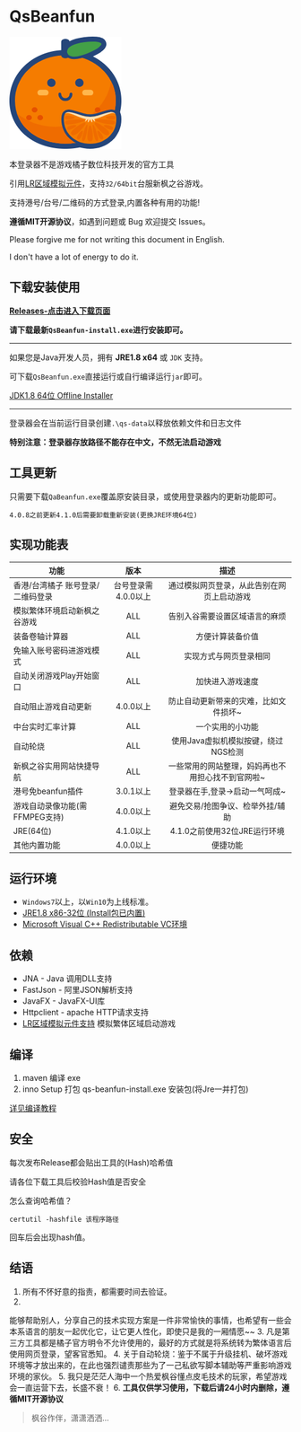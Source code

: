 # QsBeanfun

![logo](./src/main/resources/static/images/ico.png)

本登录器不是游戏橘子数位科技开发的官方工具

引用[LR区域模拟元件](https://github.com/InWILL/Locale_Remulator)，支持`32/64bit`台服新枫之谷游戏。

支持港号/台号/二维码的方式登录,内置各种有用的功能!

**遵循MIT开源协议**，如遇到问题或 Bug 欢迎提交 Issues。

Please forgive me for not writing this document in English.

I don't have a lot of energy to do it.

## 下载安装使用

[**Releases-点击进入下载页面**](https://github.com/starmcc/qs-beanfun/releases)

**请下载最新`QsBeanfun-install.exe`进行安装即可。**

---

如果您是Java开发人员，拥有 **JRE1.8 x64** 或 `JDK` 支持。

可下载`QsBeanfun.exe`直接运行或自行编译运行`jar`即可。

[JDK1.8 64位 Offline Installer](https://www.oracle.com/java/technologies/downloads/#java8-windows)

---

登录器会在当前运行目录创建`.\qs-data`以释放依赖文件和日志文件

**特别注意：登录器存放路径不能存在中文，不然无法启动游戏**

## 工具更新

只需要下载`QaBeanfun.exe`覆盖原安装目录，或使用登录器内的更新功能即可。

`4.0.8之前更新4.1.0后需要卸载重新安装(更换JRE环境64位)`

## 实现功能表

| 功能                  |      版本      |            描述             |
|---------------------|:------------:|:-------------------------:|
| 香港/台湾橘子 账号登录/二维码登录  | 台号登录需4.0.0以上 |   通过模拟网页登录，从此告别在网页上启动游戏   |
| 模拟繁体环境启动新枫之谷游戏      |     ALL      |      告别入谷需要设置区域语言的麻烦      |
| 装备卷轴计算器             |     ALL      |         方便计算装备价值          |
| 免输入账号密码进游戏模式        |     ALL      |        实现方式与网页登录相同        |
| 自动关闭游戏Play开始窗口      |     ALL      |         加快进入游戏速度          |
| 自动阻止游戏自动更新          |   4.0.0以上    |    防止自动更新带来的灾难，比如文件损坏~    |
| 中台实时汇率计算            |     ALL      |         一个实用的小功能          |
| 自动轮烧                |     ALL      |   使用Java虚拟机模拟按键，绕过NGS检测   |
| 新枫之谷实用网站快捷导航        |     ALL      | 一些常用的网站整理，妈妈再也不用担心找不到官网啦~ |
| 港号免beanfun插件        |   3.0.1以上    |     登录器在手,登录->启动一气呵成~     |
| 游戏自动录像功能(需FFMPEG支持) |   4.0.0以上    |     避免交易/抢图争议、检举外挂/辅助     |
| JRE(64位)            |   4.1.0以上    |    4.1.0之前使用32位JRE运行环境    |
| 其他内置功能              |   4.0.0以上    |           便捷功能            |

## 运行环境

- `Windows7`以上，以`Win10`为上线标准。
- [JRE1.8 x86-32位 (Install包已内置)](https://www.oracle.com/java/technologies/downloads/#jre8-windows)
- [Microsoft Visual C++ Redistributable VC环境](https://aka.ms/vs/17/release/vc_redist.x64.exe)

## 依赖

- JNA - Java 调用DLL支持
- FastJson - 阿里JSON解析支持
- JavaFX - JavaFX-UI库
- Httpclient - apache HTTP请求支持
- [LR区域模拟元件支持](https://github.com/InWILL/Locale_Remulator) 模拟繁体区域启动游戏

## 编译

1. maven 编译 exe
2. inno Setup 打包 qs-beanfun-install.exe 安装包(将Jre一并打包)

[详见编译教程](./build/README.md)

## 安全

每次发布Release都会贴出工具的(Hash)哈希值

请各位下载工具后校验Hash值是否安全

怎么查询哈希值？

```
certutil -hashfile 该程序路径
```

回车后会出现hash值。

## 结语

1. 所有不怀好意的指责，都需要时间去验证。
2.
能够帮助别人，分享自己的技术实现方案是一件非常愉快的事情，也希望有一些会本系语言的朋友一起优化它，让它更人性化，即使只是我的一厢情愿~~
3. 凡是第三方工具都是橘子官方明令不允许使用的，最好的方式就是将系统转为繁体语言后使用网页登录，望客官悉知。
4. 关于自动轮烧：鉴于不属于升级挂机、破坏游戏环境等才放出来的，在此也强烈谴责那些为了一己私欲写脚本辅助等严重影响游戏环境的家伙。
5. 我只是茫茫人海中一个热爱枫谷懂点皮毛技术的玩家，希望游戏会一直运营下去，长盛不衰！
6. **工具仅供学习使用，下载后请24小时内删除，遵循MIT开源协议**

> 枫谷作伴，潇潇洒洒...